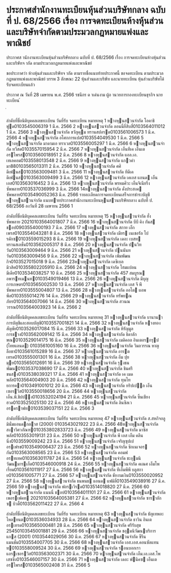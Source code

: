 
# ประกาศสำนักงานทะเบียนหุ้นส่วนบริษัทกลาง ฉบับที่ ป. 68/2566 เรื่อง การจดทะเบียนห้างหุ้นส่วนและบริษัทจำกัดตามประมวลกฎหมายแพ่งและพาณิชย์
      
      

      
      

  
 
 
ประกาศส านักงานทะเบียนหุ้นส่วนบริษัทกลาง 
ฉบับที่  ป.  68/2566 
เรื่อง   การจดทะเบียนห้างหุ้นส่วนและบริษัทจ ากัด 
ตามประมวลกฎหมายแพ่งและพาณิชย์ 
 
 
ขอประกาศว่า  ห้างหุ้นส่วนและบริษัทจ ากัด  ตามรายชื่อแนบท้ายประกาศนี้  ขอจดทะเบียน 
ตามประมวลกฎหมายแพ่งและพาณิชย์  บรรพ  3  ลักษณะ  22  หุ้นส่วนและบริษัท  และนายทะเบียน 
หุ้นส่วนบริษัทได้รับจดทะเบียนแล้ว 
 
ประกาศ  ณ  วันที่  28  เมษายน  พ.ศ.  2566 
รชนีกร  ด าเด่นงาม 
ผู้อ านวยการกองทะเบียนธุรกิจ 
นายทะเบียน 
้
 
่
 

ลําดับที่ชื่อนิติบุคคลเลขทะเบียน
วันที่รับ
 จดทะเบียน
หมายเหตุ
1 หางหุนสวนจํากัด โอคาชิฟูด0103545006319 1 มี.ค. 2566
2 หางหุนสวนจํากัด ลอนนี่ยี่สิบสี่0103564011012 1 มี.ค. 2566
3 หางหุนสวนจํากัด ขวัญคุม ทรานสปอรต0103561006573 1 มี.ค. 2566
4 หางหุนสวนจํากัด อโศกการแปล0103554049530 1 มี.ค. 2566
5 หางหุนสวนจํากัด มาดามเอ ทราเวล0103556005297 1 มี.ค. 2566
6 หางหุนสวนจํากัด ทวีสด0103557015954 2 มี.ค. 2566
7 หางหุนสวนจํากัด เอ็นทีเค เอ็นเตอรไพรส0103560018951 2 มี.ค. 2566
8 หางหุนสวนจํากัด แอล.เอ. เทเลคอม0103558013548 2 มี.ค. 2566
9 หางหุนสวนจํากัด แกวคํามา880103565013311 2 มี.ค. 2566
10 หางหุนสวนจํากัด ศศิ ดีเฟนส0103563009481 3 มี.ค. 2566
11 หางหุนสวนจํากัด ทีดีเค ดีเฟนส0103563009499 3 มี.ค. 2566
12 หางหุนสวนจํากัด เคเอส แอนด เอ็นเอส0103563016452 3 มี.ค. 2566
13 หางหุนสวนจํากัด พรหมศิวะ เอ็นจิเนียริ่งซัพพลาย0103537036999 3 มี.ค. 2566
14หางหุนสวนจํากัด ดั่งประสงค ซัพพลาย01035490052363 มี.ค. 2566
รายละเอียดการจดทะเบียนเสร็จการชําระบัญชีหางหุนสวนจํากัด
แนบทายประกาศสํานักงานทะเบียนหุนสวนบริษัทกลาง  ฉบับที่  ป.  68/2566  ลงวันที่  28  เมษายน  2566
1

ลําดับที่ชื่อนิติบุคคลเลขทะเบียน
วันที่รับ
 จดทะเบียน
หมายเหตุ
15 หางหุนสวนจํากัด ฮั่ง ซัพพลาย 20210103564001807 7 มี.ค. 2566
16 หางหุนสวนจํากัด บีบี คิง กันส ชอป0903554000193 7 มี.ค. 2566
17 หางหุนสวนจํากัด สกาย เอ็กเพรส0103554043281 8 มี.ค. 2566
18 หางหุนสวนจํากัด เมียร เนเชอรัล โปรดักซ0103559015293 8 มี.ค. 2566
19 หางหุนสวนจํากัด เดอะ เบสท ทรานสเลชั่น0103562005317 8 มี.ค. 2566
20 หางหุนสวนจํากัด ปนวิทวัน0103563009464 9 มี.ค. 2566
21 หางหุนสวนจํากัด ปนนันทวัน0103563009456 9 มี.ค. 2566
22 หางหุนสวนจํากัด เพิ่มพัฒนกิจ0103527015018 9 มี.ค. 2566
23หางหุนสวนจํากัด เดซิเบล มิวสิค010355802205910 มี.ค. 2566
24 หางหุนสวนจํากัด โฮมแปลน มีเดีย0103534038257 10 มี.ค. 2566
25 หางหุนสวนจํากัด 457 สมบูรณ อพารทเมนท0103549019466 13 มี.ค. 2566
26 หางหุนสวนจํากัด มีบุญการเกษตร0103565002530 13 มี.ค. 2566
27 หางหุนสวนจํากัด เอส จี พี ซัพพลาย0103555004807 13 มี.ค. 2566
28 หางหุนสวนจํากัด ออโต แอพพีล0103555014276 14 มี.ค. 2566
29 หางหุนสวนจํากัด ทรัพยณภัทร0103564007066 14 มี.ค. 2566
30 หางหุนสวนจํากัด สวนณวรรณ0103564003923 14 มี.ค. 2566
2

ลําดับที่ชื่อนิติบุคคลเลขทะเบียน
วันที่รับ
 จดทะเบียน
หมายเหตุ
31 หางหุนสวนจํากัด บานานา การบัญชีและสอบบัญชี0103557001821 14 มี.ค. 2566
32 หางหุนสวนจํากัด หางทองสัญชัย0103526017084 15 มี.ค. 2566
33 หางหุนสวนจํากัด หิรัญมูล การชาง0103562009142 15 มี.ค. 2566
34 หางหุนสวนจํากัด ธิดาลักษณ0103529014175 16 มี.ค. 2566
35 หางหุนสวนจํากัด เมดิคอล อินเตอรกรุป (ไทยแลนด) 0103561005160 16 มี.ค. 2566
36 หางหุนสวนจํากัด วิมลวรรณ หาญลือชา0103561015289 16 มี.ค. 2566
37 หางหุนสวนจํากัด อารตเทรด0103555001301 16 มี.ค. 2566
38 หางหุนสวนจํากัด อิ่ม ปุย มุย0103565012691 16 มี.ค. 2566
39 หางหุนสวนจํากัด รุงธนพัฒน0103537038690 17 มี.ค. 2566
40 หางหุนสวนจํากัด ชินศรี ขนสง0103538039321 17 มี.ค. 2566
41 หางหุนสวนจํากัด เค เมด พลัส0103564004903 20 มี.ค. 2566
42 หางหุนสวนจํากัด ทุนไทยการคา0103491001012 20 มี.ค. 2566
43 หางหุนสวนจํากัด ทริปเปล เอ็น เซอรวิส0103550018656 20 มี.ค. 2566
44 หางหุนสวนจํากัด เอ็น.พี.ชิปปง0103532024194 21 มี.ค. 2566
45 หางหุนสวนจํากัด ซิ้นเชียงฮวด0103525025130 22 มี.ค. 2566
46 หางหุนสวนจํากัด ลินซิลเวอรคราฟท0103539037151 22 มี.ค. 2566
3

ลําดับที่ชื่อนิติบุคคลเลขทะเบียน
วันที่รับ
 จดทะเบียน
หมายเหตุ
47 หางหุนสวนจํากัด ส.สหกิจอลูมินั่มแอนดกลาส (2000) 0103543021922 23 มี.ค. 2566
48หางหุนสวนจํากัด สงาวิศวภัณฑ010353802833723 มี.ค. 2566
49 หางหุนสวนจํากัด มาซิส พลัส0103553019131 23 มี.ค. 2566
50 หางหุนสวนจํากัด พี เอส เอ็ม คลีนนิ่ง0103559009242 23 มี.ค. 2566
51 หางหุนสวนจํากัด เจริญซุปเปอรเฟรช0103549006437 23 มี.ค. 2566
52 หางหุนสวนจํากัด ซิกเนเจอร กัน0103563008565 23 มี.ค. 2566
53 หางหุนสวนจํากัด คอมฟอรทเทค0103563011787 24 มี.ค. 2566
54 หางหุนสวนจํากัด ชะอุมนิวัฒนมารเก็ต0103546000918 24 มี.ค. 2566
55 หางหุนสวนจํากัด คเณศ เอ็มโพเรี่ยม0103561011917 27 มี.ค. 2566
56 หางหุนสวนจํากัด ทีเอ็มพีพี บลูสกาย0103561005771 27 มี.ค. 2566
57 หางหุนสวนจํากัด ชัยงามเงิน0103550020952 27 มี.ค. 2566
58 หางหุนสวนจํากัด ธนพนธ แอนด แฟมิลี่0103549038916 27 มี.ค. 2566
59 หางหุนสวนจํากัด ฟอรเวิรด0103514018820 27 มี.ค. 2566
60 หางหุนสวนจํากัด แนนนี่ ชอป0103564011101 27 มี.ค. 2566
61 หางหุนสวนจํากัด เพอรเฟคท 20210103564005381 27 มี.ค. 2566
62 หางหุนสวนจํากัด ซาราลักซ บิวตี้0103562011422 27 มี.ค. 2566
4

ลําดับที่ชื่อนิติบุคคลเลขทะเบียน
วันที่รับ
 จดทะเบียน
หมายเหตุ
63 หางหุนสวนจํากัด ธัญเทพอะไหลยนต0103536034933 28 มี.ค. 2566
64 หางหุนสวนจํากัด ธาวิน อินเตอรเทรด0103565000481 28 มี.ค. 2566
65 หางหุนสวนจํากัด ศรีรับสุข 25450103545001881 29 มี.ค. 2566
66 หางหุนสวนจํากัด ชอุมนิวัฒนบริการ แกส (2001) 0103544029056 30 มี.ค. 2566
67 หางหุนสวนจํากัด ซีรีน แมนชั่น0103554007705 30 มี.ค. 2566
68 หางหุนสวนจํากัด เอส.เอส.คอนซัลแทนท0103558009524 30 มี.ค. 2566
69 หางหุนสวนจํากัด รอนบอกเราแอรเซอรวิส0103563002371 30 มี.ค. 2566
70 หางหุนสวนจํากัด เอ็ม.เอ.เอส.โพเสซซิ่ง0103546007157 30 มี.ค. 2566
71 หางหุนสวนจํากัด เดอะ ฟนิคซ เอ็นเตอรไพรส0103565002408 31 มี.ค. 2566
5